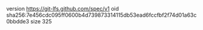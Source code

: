 version https://git-lfs.github.com/spec/v1
oid sha256:7e456cdc095ff0600b4d739873314115db53ead6fccfbf2f74d01a63c0bbdde3
size 325
